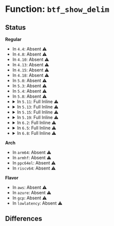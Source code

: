 # Function: <code>btf_show_delim</code>

## Status
<b>Regular</b>
<ul>
<li>
In <code>4.4</code>: Absent ⚠️
</li>
<li>
In <code>4.8</code>: Absent ⚠️
</li>
<li>
In <code>4.10</code>: Absent ⚠️
</li>
<li>
In <code>4.13</code>: Absent ⚠️
</li>
<li>
In <code>4.15</code>: Absent ⚠️
</li>
<li>
In <code>4.18</code>: Absent ⚠️
</li>
<li>
In <code>5.0</code>: Absent ⚠️
</li>
<li>
In <code>5.3</code>: Absent ⚠️
</li>
<li>
In <code>5.4</code>: Absent ⚠️
</li>
<li>
In <code>5.8</code>: Absent ⚠️
</li>
<li>
<details>
<summary>In <code>5.11</code>: Full Inline ⚠️</summary>

**Collision:** Unique Static

**Inline:** Full

**Transformation:** False

**Instances:**

```
In kernel/bpf/btf.c (ffffffff8122657f)
Location: kernel/bpf/btf.c:985
Inline: True
Inline callers:
  - kernel/bpf/btf.c:btf_datasec_show
  - kernel/bpf/btf.c:btf_datasec_show
  - kernel/bpf/btf.c:btf_enum_show
  - kernel/bpf/btf.c:btf_enum_show
  - kernel/bpf/btf.c:btf_enum_show
  - kernel/bpf/btf.c:btf_enum_show
  - kernel/bpf/btf.c:btf_ptr_show
  - kernel/bpf/btf.c:btf_ptr_show
  - kernel/bpf/btf.c:btf_ptr_show
  - kernel/bpf/btf.c:btf_ptr_show
  - kernel/bpf/btf.c:btf_int_show
  - kernel/bpf/btf.c:btf_int_show
  - kernel/bpf/btf.c:btf_int_show
  - kernel/bpf/btf.c:btf_int_show
  - kernel/bpf/btf.c:btf_int_show
  - kernel/bpf/btf.c:btf_int_show
  - kernel/bpf/btf.c:btf_int_show
  - kernel/bpf/btf.c:btf_int_show
  - kernel/bpf/btf.c:btf_int_show
  - kernel/bpf/btf.c:btf_int_show
  - kernel/bpf/btf.c:btf_int_show
  - kernel/bpf/btf.c:btf_int_show
  - kernel/bpf/btf.c:btf_int_show
  - kernel/bpf/btf.c:btf_int_show
  - kernel/bpf/btf.c:btf_int_show
  - kernel/bpf/btf.c:btf_int_show
  - kernel/bpf/btf.c:btf_int_show
  - kernel/bpf/btf.c:btf_int_show
  - kernel/bpf/btf.c:btf_int128_print
  - kernel/bpf/btf.c:btf_int128_print
  - kernel/bpf/btf.c:btf_int128_print
  - kernel/bpf/btf.c:btf_int128_print
  - kernel/bpf/btf.c:btf_show_end_aggr_type
  - kernel/bpf/btf.c:btf_show_end_aggr_type
```
</details>
</li>
<li>
<details>
<summary>In <code>5.13</code>: Full Inline ⚠️</summary>

**Collision:** Unique Static

**Inline:** Full

**Transformation:** False

**Instances:**

```
In kernel/bpf/btf.c (ffffffff8122b07f)
Location: kernel/bpf/btf.c:986
Inline: True
Inline callers:
  - kernel/bpf/btf.c:btf_datasec_show
  - kernel/bpf/btf.c:btf_datasec_show
  - kernel/bpf/btf.c:btf_enum_show
  - kernel/bpf/btf.c:btf_enum_show
  - kernel/bpf/btf.c:btf_enum_show
  - kernel/bpf/btf.c:btf_enum_show
  - kernel/bpf/btf.c:btf_ptr_show
  - kernel/bpf/btf.c:btf_ptr_show
  - kernel/bpf/btf.c:btf_ptr_show
  - kernel/bpf/btf.c:btf_ptr_show
  - kernel/bpf/btf.c:btf_int_show
  - kernel/bpf/btf.c:btf_int_show
  - kernel/bpf/btf.c:btf_int_show
  - kernel/bpf/btf.c:btf_int_show
  - kernel/bpf/btf.c:btf_int_show
  - kernel/bpf/btf.c:btf_int_show
  - kernel/bpf/btf.c:btf_int_show
  - kernel/bpf/btf.c:btf_int_show
  - kernel/bpf/btf.c:btf_int_show
  - kernel/bpf/btf.c:btf_int_show
  - kernel/bpf/btf.c:btf_int_show
  - kernel/bpf/btf.c:btf_int_show
  - kernel/bpf/btf.c:btf_int_show
  - kernel/bpf/btf.c:btf_int_show
  - kernel/bpf/btf.c:btf_int_show
  - kernel/bpf/btf.c:btf_int_show
  - kernel/bpf/btf.c:btf_int_show
  - kernel/bpf/btf.c:btf_int_show
  - kernel/bpf/btf.c:btf_int128_print
  - kernel/bpf/btf.c:btf_int128_print
  - kernel/bpf/btf.c:btf_int128_print
  - kernel/bpf/btf.c:btf_int128_print
  - kernel/bpf/btf.c:btf_show_end_aggr_type
  - kernel/bpf/btf.c:btf_show_end_aggr_type
```
</details>
</li>
<li>
<details>
<summary>In <code>5.15</code>: Full Inline ⚠️</summary>

**Collision:** Unique Static

**Inline:** Full

**Transformation:** False

**Instances:**

```
In kernel/bpf/btf.c (ffffffff8126384f)
Location: kernel/bpf/btf.c:986
Inline: True
Inline callers:
  - kernel/bpf/btf.c:btf_datasec_show
  - kernel/bpf/btf.c:btf_datasec_show
  - kernel/bpf/btf.c:btf_enum_show
  - kernel/bpf/btf.c:btf_enum_show
  - kernel/bpf/btf.c:btf_enum_show
  - kernel/bpf/btf.c:btf_enum_show
  - kernel/bpf/btf.c:btf_ptr_show
  - kernel/bpf/btf.c:btf_ptr_show
  - kernel/bpf/btf.c:btf_ptr_show
  - kernel/bpf/btf.c:btf_ptr_show
  - kernel/bpf/btf.c:btf_int_show
  - kernel/bpf/btf.c:btf_int_show
  - kernel/bpf/btf.c:btf_int_show
  - kernel/bpf/btf.c:btf_int_show
  - kernel/bpf/btf.c:btf_int_show
  - kernel/bpf/btf.c:btf_int_show
  - kernel/bpf/btf.c:btf_int_show
  - kernel/bpf/btf.c:btf_int_show
  - kernel/bpf/btf.c:btf_int_show
  - kernel/bpf/btf.c:btf_int_show
  - kernel/bpf/btf.c:btf_int_show
  - kernel/bpf/btf.c:btf_int_show
  - kernel/bpf/btf.c:btf_int_show
  - kernel/bpf/btf.c:btf_int_show
  - kernel/bpf/btf.c:btf_int_show
  - kernel/bpf/btf.c:btf_int_show
  - kernel/bpf/btf.c:btf_int_show
  - kernel/bpf/btf.c:btf_int_show
  - kernel/bpf/btf.c:btf_int128_print
  - kernel/bpf/btf.c:btf_int128_print
  - kernel/bpf/btf.c:btf_int128_print
  - kernel/bpf/btf.c:btf_int128_print
  - kernel/bpf/btf.c:btf_show_end_aggr_type
  - kernel/bpf/btf.c:btf_show_end_aggr_type
```
</details>
</li>
<li>
<details>
<summary>In <code>5.19</code>: Full Inline ⚠️</summary>

**Collision:** Unique Static

**Inline:** Full

**Transformation:** False

**Instances:**

```
In kernel/bpf/btf.c (ffffffff812afd0a)
Location: kernel/bpf/btf.c:1081
Inline: True
Inline callers:
  - kernel/bpf/btf.c:btf_datasec_show
  - kernel/bpf/btf.c:btf_datasec_show
  - kernel/bpf/btf.c:btf_enum_show
  - kernel/bpf/btf.c:btf_enum_show
  - kernel/bpf/btf.c:btf_enum_show
  - kernel/bpf/btf.c:btf_enum_show
  - kernel/bpf/btf.c:btf_ptr_show
  - kernel/bpf/btf.c:btf_ptr_show
  - kernel/bpf/btf.c:btf_ptr_show
  - kernel/bpf/btf.c:btf_ptr_show
  - kernel/bpf/btf.c:btf_int_show
  - kernel/bpf/btf.c:btf_int_show
  - kernel/bpf/btf.c:btf_int_show
  - kernel/bpf/btf.c:btf_int_show
  - kernel/bpf/btf.c:btf_int_show
  - kernel/bpf/btf.c:btf_int_show
  - kernel/bpf/btf.c:btf_int_show
  - kernel/bpf/btf.c:btf_int_show
  - kernel/bpf/btf.c:btf_int_show
  - kernel/bpf/btf.c:btf_int_show
  - kernel/bpf/btf.c:btf_int_show
  - kernel/bpf/btf.c:btf_int_show
  - kernel/bpf/btf.c:btf_int_show
  - kernel/bpf/btf.c:btf_int_show
  - kernel/bpf/btf.c:btf_int_show
  - kernel/bpf/btf.c:btf_int_show
  - kernel/bpf/btf.c:btf_int_show
  - kernel/bpf/btf.c:btf_int_show
  - kernel/bpf/btf.c:btf_int128_print
  - kernel/bpf/btf.c:btf_int128_print
  - kernel/bpf/btf.c:btf_int128_print
  - kernel/bpf/btf.c:btf_int128_print
  - kernel/bpf/btf.c:btf_show_end_aggr_type
  - kernel/bpf/btf.c:btf_show_end_aggr_type
```
</details>
</li>
<li>
<details>
<summary>In <code>6.2</code>: Full Inline ⚠️</summary>

**Collision:** Unique Static

**Inline:** Full

**Transformation:** False

**Instances:**

```
In kernel/bpf/btf.c (ffffffff8130faba)
Location: kernel/bpf/btf.c:1084
Inline: True
Inline callers:
  - kernel/bpf/btf.c:btf_datasec_show
  - kernel/bpf/btf.c:btf_datasec_show
  - kernel/bpf/btf.c:btf_enum64_show
  - kernel/bpf/btf.c:btf_enum64_show
  - kernel/bpf/btf.c:btf_enum64_show
  - kernel/bpf/btf.c:btf_enum64_show
  - kernel/bpf/btf.c:btf_enum64_show
  - kernel/bpf/btf.c:btf_enum64_show
  - kernel/bpf/btf.c:btf_enum_show
  - kernel/bpf/btf.c:btf_enum_show
  - kernel/bpf/btf.c:btf_enum_show
  - kernel/bpf/btf.c:btf_enum_show
  - kernel/bpf/btf.c:btf_enum_show
  - kernel/bpf/btf.c:btf_enum_show
  - kernel/bpf/btf.c:btf_ptr_show
  - kernel/bpf/btf.c:btf_ptr_show
  - kernel/bpf/btf.c:btf_ptr_show
  - kernel/bpf/btf.c:btf_ptr_show
  - kernel/bpf/btf.c:btf_int_show
  - kernel/bpf/btf.c:btf_int_show
  - kernel/bpf/btf.c:btf_int_show
  - kernel/bpf/btf.c:btf_int_show
  - kernel/bpf/btf.c:btf_int_show
  - kernel/bpf/btf.c:btf_int_show
  - kernel/bpf/btf.c:btf_int_show
  - kernel/bpf/btf.c:btf_int_show
  - kernel/bpf/btf.c:btf_int_show
  - kernel/bpf/btf.c:btf_int_show
  - kernel/bpf/btf.c:btf_int_show
  - kernel/bpf/btf.c:btf_int_show
  - kernel/bpf/btf.c:btf_int_show
  - kernel/bpf/btf.c:btf_int_show
  - kernel/bpf/btf.c:btf_int_show
  - kernel/bpf/btf.c:btf_int_show
  - kernel/bpf/btf.c:btf_int_show
  - kernel/bpf/btf.c:btf_int_show
  - kernel/bpf/btf.c:btf_int128_print
  - kernel/bpf/btf.c:btf_int128_print
  - kernel/bpf/btf.c:btf_int128_print
  - kernel/bpf/btf.c:btf_int128_print
  - kernel/bpf/btf.c:btf_show_end_aggr_type
  - kernel/bpf/btf.c:btf_show_end_aggr_type
```
</details>
</li>
<li>
<details>
<summary>In <code>6.5</code>: Full Inline ⚠️</summary>

**Collision:** Unique Static

**Inline:** Full

**Transformation:** False

**Instances:**

```
In kernel/bpf/btf.c (ffffffff8133f43a)
Location: kernel/bpf/btf.c:1103
Inline: True
Inline callers:
  - kernel/bpf/btf.c:btf_datasec_show
  - kernel/bpf/btf.c:btf_datasec_show
  - kernel/bpf/btf.c:btf_enum64_show
  - kernel/bpf/btf.c:btf_enum64_show
  - kernel/bpf/btf.c:btf_enum64_show
  - kernel/bpf/btf.c:btf_enum64_show
  - kernel/bpf/btf.c:btf_enum64_show
  - kernel/bpf/btf.c:btf_enum64_show
  - kernel/bpf/btf.c:btf_enum_show
  - kernel/bpf/btf.c:btf_enum_show
  - kernel/bpf/btf.c:btf_enum_show
  - kernel/bpf/btf.c:btf_enum_show
  - kernel/bpf/btf.c:btf_enum_show
  - kernel/bpf/btf.c:btf_enum_show
  - kernel/bpf/btf.c:btf_ptr_show
  - kernel/bpf/btf.c:btf_ptr_show
  - kernel/bpf/btf.c:btf_ptr_show
  - kernel/bpf/btf.c:btf_ptr_show
  - kernel/bpf/btf.c:btf_int_show
  - kernel/bpf/btf.c:btf_int_show
  - kernel/bpf/btf.c:btf_int_show
  - kernel/bpf/btf.c:btf_int_show
  - kernel/bpf/btf.c:btf_int_show
  - kernel/bpf/btf.c:btf_int_show
  - kernel/bpf/btf.c:btf_int_show
  - kernel/bpf/btf.c:btf_int_show
  - kernel/bpf/btf.c:btf_int_show
  - kernel/bpf/btf.c:btf_int_show
  - kernel/bpf/btf.c:btf_int_show
  - kernel/bpf/btf.c:btf_int_show
  - kernel/bpf/btf.c:btf_int_show
  - kernel/bpf/btf.c:btf_int_show
  - kernel/bpf/btf.c:btf_int_show
  - kernel/bpf/btf.c:btf_int_show
  - kernel/bpf/btf.c:btf_int_show
  - kernel/bpf/btf.c:btf_int_show
  - kernel/bpf/btf.c:btf_int128_print
  - kernel/bpf/btf.c:btf_int128_print
  - kernel/bpf/btf.c:btf_int128_print
  - kernel/bpf/btf.c:btf_int128_print
  - kernel/bpf/btf.c:btf_show_end_aggr_type
  - kernel/bpf/btf.c:btf_show_end_aggr_type
```
</details>
</li>
<li>
<details>
<summary>In <code>6.8</code>: Full Inline ⚠️</summary>

**Collision:** Unique Static

**Inline:** Full

**Transformation:** False

**Instances:**

```
In kernel/bpf/btf.c (ffffffff8136544a)
Location: kernel/bpf/btf.c:1104
Inline: True
Inline callers:
  - kernel/bpf/btf.c:btf_datasec_show
  - kernel/bpf/btf.c:btf_datasec_show
  - kernel/bpf/btf.c:btf_enum64_show
  - kernel/bpf/btf.c:btf_enum64_show
  - kernel/bpf/btf.c:btf_enum64_show
  - kernel/bpf/btf.c:btf_enum64_show
  - kernel/bpf/btf.c:btf_enum64_show
  - kernel/bpf/btf.c:btf_enum64_show
  - kernel/bpf/btf.c:btf_enum_show
  - kernel/bpf/btf.c:btf_enum_show
  - kernel/bpf/btf.c:btf_enum_show
  - kernel/bpf/btf.c:btf_enum_show
  - kernel/bpf/btf.c:btf_enum_show
  - kernel/bpf/btf.c:btf_enum_show
  - kernel/bpf/btf.c:btf_ptr_show
  - kernel/bpf/btf.c:btf_ptr_show
  - kernel/bpf/btf.c:btf_ptr_show
  - kernel/bpf/btf.c:btf_ptr_show
  - kernel/bpf/btf.c:btf_int_show
  - kernel/bpf/btf.c:btf_int_show
  - kernel/bpf/btf.c:btf_int_show
  - kernel/bpf/btf.c:btf_int_show
  - kernel/bpf/btf.c:btf_int_show
  - kernel/bpf/btf.c:btf_int_show
  - kernel/bpf/btf.c:btf_int_show
  - kernel/bpf/btf.c:btf_int_show
  - kernel/bpf/btf.c:btf_int_show
  - kernel/bpf/btf.c:btf_int_show
  - kernel/bpf/btf.c:btf_int_show
  - kernel/bpf/btf.c:btf_int_show
  - kernel/bpf/btf.c:btf_int_show
  - kernel/bpf/btf.c:btf_int_show
  - kernel/bpf/btf.c:btf_int_show
  - kernel/bpf/btf.c:btf_int_show
  - kernel/bpf/btf.c:btf_int_show
  - kernel/bpf/btf.c:btf_int_show
  - kernel/bpf/btf.c:btf_int128_print
  - kernel/bpf/btf.c:btf_int128_print
  - kernel/bpf/btf.c:btf_int128_print
  - kernel/bpf/btf.c:btf_int128_print
  - kernel/bpf/btf.c:btf_show_end_aggr_type
  - kernel/bpf/btf.c:btf_show_end_aggr_type
```
</details>
</li>
</ul>
<b>Arch</b>
<ul>
<li>
In <code>arm64</code>: Absent ⚠️
</li>
<li>
In <code>armhf</code>: Absent ⚠️
</li>
<li>
In <code>ppc64el</code>: Absent ⚠️
</li>
<li>
In <code>riscv64</code>: Absent ⚠️
</li>
</ul>
<b>Flavor</b>
<ul>
<li>
In <code>aws</code>: Absent ⚠️
</li>
<li>
In <code>azure</code>: Absent ⚠️
</li>
<li>
In <code>gcp</code>: Absent ⚠️
</li>
<li>
In <code>lowlatency</code>: Absent ⚠️
</li>
</ul>

## Differences
